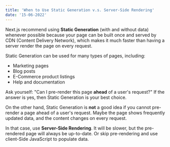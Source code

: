 ```yaml
---
title: 'When to Use Static Generation v.s. Server-Side Rendering'
date: '15-06-2022'
---
```


Next.js recommend using **Static Generation** (with and without data) whenever possible because your page can be built once and served by CDN (Content Delivery Network), which makes it much faster than having a server render the page on every request.

Static Generation can be used for many types of pages, including:

- Marketing pages
- Blog posts
- E-Commerce product listings
- Help and documentation

Ask yourself: "Can I pre-render this page **ahead** of a user's request?" If the answer is yes, then Static Generation is your best choice.

On the other hand, Static Generation is **not** a good idea if you cannot pre-render a page ahead of a user's request. Maybe the page shows frequently updated data, and the content changes on every request.

In that case, use **Server-Side Rendering**. It will be slower, but the pre-rendered page will always be up-to-date. Or skip pre-rendering and use client-Side JavaScript to populate data.
